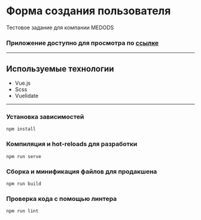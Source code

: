 # Форма создания пользователя

Тестовое задание для компании MEDODS

### Приложение доступно для просмотра по [ссылке](https://besovmusic.github.io/medods-form/dist/)

---

## Используемые технологии

-   Vue.js
-   Scss
-   Vuelidate

---

### Установка зависимостей

```
npm install
```

### Компиляция и hot-reloads для разработки

```
npm run serve
```

### Сборка и минификация файлов для продакшена

```
npm run build
```

### Проверка кода с помощью линтера

```
npm run lint
```
